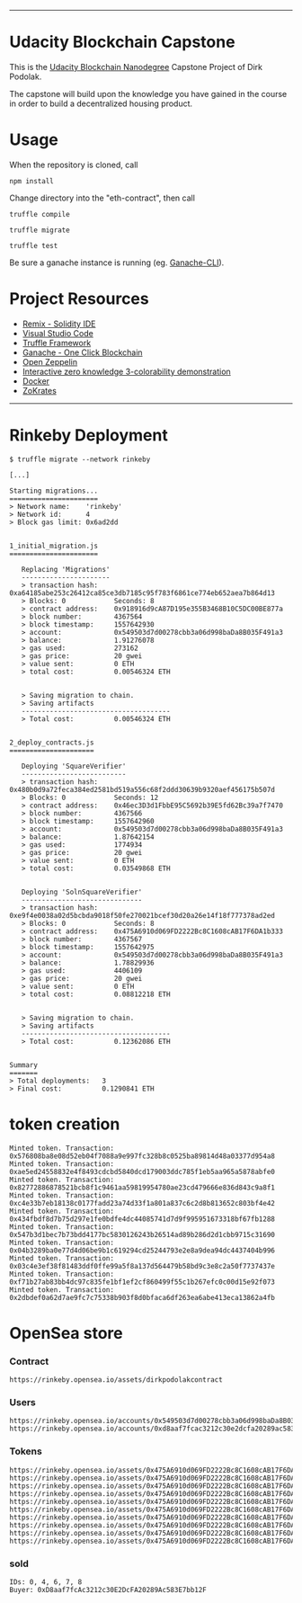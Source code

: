 ------------------------------------------------------------------------------------------------------------------------------------------------------------

# Udacity Blockchain Capstone

This is the [Udacity Blockchain Nanodegree](https://eu.udacity.com/course/blockchain-developer-nanodegree--nd1309) Capstone Project of Dirk Podolak.

The capstone will build upon the knowledge you have gained in the course in order to build a decentralized housing product.

# Usage

When the repository is cloned, call

`npm install`

Change directory into the "eth-contract", then call

`truffle compile`

`truffle migrate`

`truffle test`

Be sure a ganache instance is running (eg. [Ganache-CLI](https://github.com/trufflesuite/ganache-cli)).

# Project Resources

* [Remix - Solidity IDE](https://remix.ethereum.org/)
* [Visual Studio Code](https://code.visualstudio.com/)
* [Truffle Framework](https://truffleframework.com/)
* [Ganache - One Click Blockchain](https://truffleframework.com/ganache)
* [Open Zeppelin ](https://openzeppelin.org/)
* [Interactive zero knowledge 3-colorability demonstration](http://web.mit.edu/~ezyang/Public/graph/svg.html)
* [Docker](https://docs.docker.com/install/)
* [ZoKrates](https://github.com/Zokrates/ZoKrates)

------------------------------------------------------------------------------------------------------------------------------------------------------------

# Rinkeby Deployment

```
$ truffle migrate --network rinkeby

[...]

Starting migrations...
======================
> Network name:    'rinkeby'
> Network id:      4
> Block gas limit: 0x6ad2dd


1_initial_migration.js
======================

   Replacing 'Migrations'
   ----------------------
   > transaction hash:    0xa64185abe253c26412ca85ce3db7185c95f783f6861ce774eb652aea7b864d13
   > Blocks: 0            Seconds: 8
   > contract address:    0x918916d9cA87D195e355B3468B10C5DC00BE877a
   > block number:        4367564
   > block timestamp:     1557642930
   > account:             0x549503d7d00278cbb3a06d998baDa8B035F491a3
   > balance:             1.91276078
   > gas used:            273162
   > gas price:           20 gwei
   > value sent:          0 ETH
   > total cost:          0.00546324 ETH


   > Saving migration to chain.
   > Saving artifacts
   -------------------------------------
   > Total cost:          0.00546324 ETH


2_deploy_contracts.js
=====================

   Deploying 'SquareVerifier'
   --------------------------
   > transaction hash:    0x480b0d9a72feca384ed2581bd519a556c68f2ddd30639b9320aef456175b507d
   > Blocks: 0            Seconds: 12
   > contract address:    0x46ec3D3d1FbbE95C5692b39E5fd62Bc39a7f7470
   > block number:        4367566
   > block timestamp:     1557642960
   > account:             0x549503d7d00278cbb3a06d998baDa8B035F491a3
   > balance:             1.87642154
   > gas used:            1774934
   > gas price:           20 gwei
   > value sent:          0 ETH
   > total cost:          0.03549868 ETH


   Deploying 'SolnSquareVerifier'
   ------------------------------
   > transaction hash:    0xe9f4e0038a02d5bcbda9018f50fe270021bcef30d20a26e14f18f777378ad2ed
   > Blocks: 0            Seconds: 8
   > contract address:    0x475A6910d069FD2222Bc8C1608cAB17F6DA1b333
   > block number:        4367567
   > block timestamp:     1557642975
   > account:             0x549503d7d00278cbb3a06d998baDa8B035F491a3
   > balance:             1.78829936
   > gas used:            4406109
   > gas price:           20 gwei
   > value sent:          0 ETH
   > total cost:          0.08812218 ETH


   > Saving migration to chain.
   > Saving artifacts
   -------------------------------------
   > Total cost:          0.12362086 ETH


Summary
=======
> Total deployments:   3
> Final cost:          0.1290841 ETH
```

# token creation

```
Minted token. Transaction: 0x576808ba8e08d52eb04f7088a9e997fc328b8c0525ba89814d48a03377d954a8
Minted token. Transaction: 0xae5ed24558832e4f8493cdcbd5840dcd179003ddc785f1eb5aa965a5878abfe0
Minted token. Transaction: 0x82772886878521bcb8f1c9461aa59819954780ae23cd479666e836d843c9a8f1
Minted token. Transaction: 0xc4e33b7eb18138c0177fadd23a74d33f1a801a837c6c2d8b813652c803bf4e42
Minted token. Transaction: 0x434fbdf8d7b75d297e1fe0bdfe4dc44085741d7d9f995951673318bf67fb1288
Minted token. Transaction: 0x547b3d1bec7b73bdd4177bc5830126243b26514ad89b286d2d1cbb9715c31690
Minted token. Transaction: 0x04b3289ba0e77d4d06be9b1c619294cd25244793e2e8a9dea94dc4437404b996
Minted token. Transaction: 0x03c4e3ef38f81483ddf0ffe99a5f8a137d564479b58bd9c3e8c2a50f7737437e
Minted token. Transaction: 0xf71b27ab83bb4dc97c835fe1bf1ef2cf860499f55c1b267efc0c00d15e92f073
Minted token. Transaction: 0x2dbdef0a62d7ae9fc7c75338b903f8d0bfaca6df263ea6abe413eca13862a4fb
```

# OpenSea store

### Contract

```
https://rinkeby.opensea.io/assets/dirkpodolakcontract
```

### Users

```
https://rinkeby.opensea.io/accounts/0x549503d7d00278cbb3a06d998baDa8B035F491a3
https://rinkeby.opensea.io/accounts/0xd8aaf7fcac3212c30e2dcfa20289ac583e7bb12f
```

### Tokens

```
https://rinkeby.opensea.io/assets/0x475A6910d069FD2222Bc8C1608cAB17F6DA1b333/0
https://rinkeby.opensea.io/assets/0x475A6910d069FD2222Bc8C1608cAB17F6DA1b333/1
https://rinkeby.opensea.io/assets/0x475A6910d069FD2222Bc8C1608cAB17F6DA1b333/2
https://rinkeby.opensea.io/assets/0x475A6910d069FD2222Bc8C1608cAB17F6DA1b333/3
https://rinkeby.opensea.io/assets/0x475A6910d069FD2222Bc8C1608cAB17F6DA1b333/4
https://rinkeby.opensea.io/assets/0x475A6910d069FD2222Bc8C1608cAB17F6DA1b333/5
https://rinkeby.opensea.io/assets/0x475A6910d069FD2222Bc8C1608cAB17F6DA1b333/6
https://rinkeby.opensea.io/assets/0x475A6910d069FD2222Bc8C1608cAB17F6DA1b333/7
https://rinkeby.opensea.io/assets/0x475A6910d069FD2222Bc8C1608cAB17F6DA1b333/8
https://rinkeby.opensea.io/assets/0x475A6910d069FD2222Bc8C1608cAB17F6DA1b333/9
```

### sold

```
IDs: 0, 4, 6, 7, 8
Buyer: 0xD8aaf7fcAc3212c30E2DcFA20289Ac583E7bb12F
```